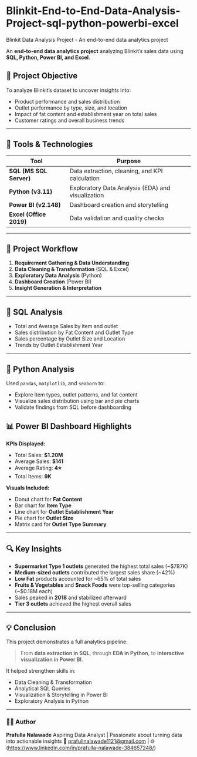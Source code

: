 # Blinkit-End-to-End-Data-Analysis-Project-sql-python-powerbi-excel
Blinkit Data Analysis Project -  An end-to-end data analytics project 

An **end-to-end data analytics project** analyzing Blinkit’s sales data using **SQL, Python, Power BI, and Excel**.


## 🎯 Project Objective

To analyze Blinkit’s dataset to uncover insights into:

* Product performance and sales distribution
* Outlet performance by type, size, and location
* Impact of fat content and establishment year on total sales
* Customer ratings and overall business trends

---

## 🧰 Tools & Technologies

| Tool                    | Purpose                                           |
| ----------------------- | ------------------------------------------------- |
| **SQL (MS SQL Server)** | Data extraction, cleaning, and KPI calculation    |
| **Python (v3.11)**      | Exploratory Data Analysis (EDA) and visualization |
| **Power BI (v2.148)**   | Dashboard creation and storytelling               |
| **Excel (Office 2019)** | Data validation and quality checks                |

---

## 🔄 Project Workflow

1. **Requirement Gathering & Data Understanding**
2. **Data Cleaning & Transformation** (SQL & Excel)
3. **Exploratory Data Analysis** (Python)
4. **Dashboard Creation** (Power BI)
5. **Insight Generation & Interpretation**

---

## 🧮 SQL Analysis

* Total and Average Sales by item and outlet
* Sales distribution by Fat Content and Outlet Type
* Sales percentage by Outlet Size and Location
* Trends by Outlet Establishment Year

---

## 🐍 Python Analysis

Used `pandas`, `matplotlib`, and `seaborn` to:

* Explore item types, outlet patterns, and fat content
* Visualize sales distribution using bar and pie charts
* Validate findings from SQL before dashboarding



## 📊 Power BI Dashboard Highlights

**KPIs Displayed:**

* Total Sales: **$1.20M**
* Average Sales: **$141**
* Average Rating: **4⭐**
* Total Items: **9K**

**Visuals Included:**

* Donut chart for **Fat Content**
* Bar chart for **Item Type**
* Line chart for **Outlet Establishment Year**
* Pie chart for **Outlet Size**
* Matrix card for **Outlet Type Summary**

---

## 🔍 Key Insights

* **Supermarket Type 1 outlets** generated the highest total sales (~$787K)
* **Medium-sized outlets** contributed the largest sales share (~42%)
* **Low Fat** products accounted for ~65% of total sales
* **Fruits & Vegetables** and **Snack Foods** were top-selling categories (~$0.18M each)
* Sales peaked in **2018** and stabilized afterward
* **Tier 3 outlets** achieved the highest overall sales

---

## 💡 Conclusion

This project demonstrates a full analytics pipeline:

> From **data extraction in SQL**, through **EDA in Python**, to **interactive visualization in Power BI**.

It helped strengthen skills in:

* Data Cleaning & Transformation
* Analytical SQL Queries
* Visualization & Storytelling in Power BI
* Exploratory Analysis in Python

---

### 👩‍💻 Author

**Prafulla Nalawade**
Aspiring Data Analyst | Passionate about turning data into actionable insights
📧 prafullnalawade1121@gmail.com | 🌐 (https://www.linkedin.com/in/prafulla-nalawade-384657248/)
